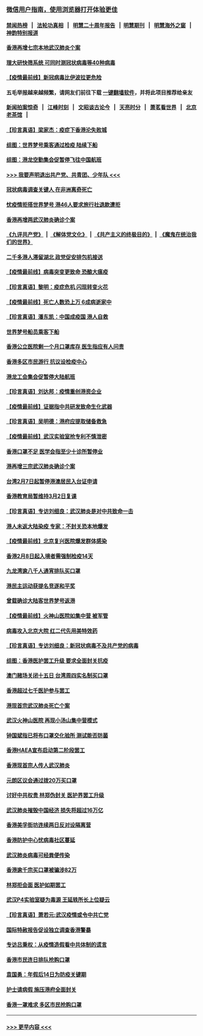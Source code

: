 ### [微信用户指南，使用浏览器打开体验更佳](https://github.com/gfw-breaker/banned-news1/blob/master/indexes/wechat-guide.md?t=0)
#### [禁闻热榜](热点新闻.md?t=0)  &nbsp;&nbsp;|&nbsp;&nbsp; [法轮功真相](https://github.com/gfw-breaker/truth/blob/master/README.md?t=0) &nbsp;&nbsp;|&nbsp;&nbsp; [明慧二十周年报告](https://github.com/gfw-breaker/mh-reports/blob/master/README.md?t=0) &nbsp;&nbsp;|&nbsp;&nbsp;[明慧期刊](https://github.com/gfw-breaker/mh-qikan) &nbsp;&nbsp;|&nbsp;&nbsp; [明慧海外之窗](https://github.com/gfw-breaker/mh-news/blob/master/README.md?t=0) &nbsp;&nbsp;|&nbsp;&nbsp; [神韵特别报道](https://github.com/gfw-breaker/mh-news/blob/master/shenyun.md?t=0)
#### [香港再增七宗本地武汉肺炎个案](../pages/nsc415/n11862405.md?t=02121933) 
#### [理大研快筛系统 可同时测冠状病毒等40种病毒](../pages/nsc415/n11862376.md?t=02121933) 
#### [【疫情最前线】新冠病毒比伊波拉更危险](../pages/nsc415/n11862199.md?t=02121933) 
#### 五毛举报越来越频繁，请网友们前往下载 [一键翻墙软件](https://github.com/gfw-breaker/ssr-accounts)，并将此项目推荐给亲友
#### [新闻拍案惊奇](https://github.com/gfw-breaker/banned-news1/blob/master/pages/link4.md) &nbsp;&nbsp;|&nbsp;&nbsp; [江峰时刻](https://github.com/gfw-breaker/banned-news1/blob/master/pages/link4.md) &nbsp;&nbsp;|&nbsp;&nbsp; [文昭谈古论今](https://github.com/gfw-breaker/banned-news1/blob/master/pages/link4.md) &nbsp;&nbsp;|&nbsp;&nbsp; [天亮时分](https://github.com/gfw-breaker/banned-news1/blob/master/pages/link4.md) &nbsp;&nbsp;|&nbsp;&nbsp; [萧茗看世界](https://github.com/gfw-breaker/banned-news1/blob/master/pages/link4.md) &nbsp;&nbsp;|&nbsp;&nbsp; [北京老茶馆](https://github.com/gfw-breaker/banned-news1/blob/master/pages/link4.md) &nbsp;&nbsp;|&nbsp;&nbsp; 
#### [【珍言真语】梁家杰：疫症下香港沦失败城](../pages/nsc415/n11861588.md?t=02121933) 
#### [组图：世界梦号乘客通过检疫 陆续下船](../pages/nsc415/n11858302.md?t=02121933) 
#### [组图：港龙空勤集会促暂停飞往中国航班](../pages/nsc415/n11858190.md?t=02121933) 
#### [>>> 我要声明退出共产党、共青团、少年队 <<<](https://github.com/begood0513/goodnews/blob/master/quit/letter.md) 
#### [冠状病毒调查关键人 在非洲离奇死亡](../pages/nsc415/n11859798.md?t=02121933) 
#### [忧疫情拒搭世界梦号 港46人要求旅行社退款遭拒](../pages/nsc415/n11859849.md?t=02121933) 
#### [香港再增两武汉肺炎确诊个案](../pages/nsc415/n11859833.md?t=02121933) 
#### [《九评共产党》](https://github.com/begood0513/9ping.md/blob/master/README.md) &nbsp;|&nbsp; [《解体党文化》](../../../../jtdwh.md/blob/master/README.md)  &nbsp;|&nbsp; [《共产主义的终极目的》](../../../../gczydzjmd.md/blob/master/README.md) &nbsp;|&nbsp; [《魔鬼在统治我们的世界》](../../../../mgztzwmdsj.md/blob/master/README.md) 
#### [二千多港人滞留湖北 政党促安排包机接送](../pages/nsc415/n11859831.md?t=02121933) 
#### [【疫情最前线】病毒突变更致命 恐酿大瘟疫](../pages/nsc415/n11859604.md?t=02121933) 
#### [【珍言真语】黎明：疫症危机 闪现转变火花](../pages/nsc415/n11859199.md?t=02121933) 
#### [【疫情最前线】死亡人数恐上万 6成病逝家中](../pages/nsc415/n11856687.md?t=02121933) 
#### [【珍言真语】潘东凯：中国成疫国 港人自救](../pages/nsc415/n11856962.md?t=02121933) 
#### [世界梦号船员乘客下船](../pages/nsc415/n11856883.md?t=02121933) 
#### [香港公立医院剩一个月口罩库存 医生指应有人问责](../pages/nsc415/n11856875.md?t=02121933) 
#### [香港多区市民游行 抗议设检疫中心](../pages/nsc415/n11856866.md?t=02121933) 
#### [港龙工会集会促暂停大陆航班](../pages/nsc415/n11856840.md?t=02121933) 
#### [【珍言真语】刘达邦：疫情重创港资企业](../pages/nsc415/n11854274.md?t=02121933) 
#### [【疫情最前线】证据指中共研发致命生化武器](../pages/nsc415/n11853087.md?t=02121933) 
#### [【珍言真语】吴明德：港府应提取储备救急](../pages/nsc415/n11852734.md?t=02121933) 
#### [【疫情最前线】武汉实验室抢专利不慎泄密](../pages/nsc415/n11850310.md?t=02121933) 
#### [香港口罩不足 医学会指至少十诊所暂停业](../pages/nsc415/n11850301.md?t=02121933) 
#### [港再增三宗武汉肺炎确诊个案](../pages/nsc415/n11850328.md?t=02121933) 
#### [台湾2月7日起暂停港澳居民入台证申请](../pages/nsc415/n11850304.md?t=02121933) 
#### [香港教育局暂维持3月2日复课](../pages/nsc415/n11850260.md?t=02121933) 
#### [【珍言真语】专访刘细良：武汉肺炎是对中共致命一击](../pages/nsc415/n11849934.md?t=02121933) 
#### [港人未返大陆染疫 专家：不封关恐本地爆发](../pages/nsc415/n11848021.md?t=02121933) 
#### [【疫情最前线】北京复兴医院爆发群体感染](../pages/nsc415/n11847626.md?t=02121933) 
#### [香港2月8日起入境者需强制检疫14天](../pages/nsc415/n11847658.md?t=02121933) 
#### [九龙湾逾八千人通宵排队买口罩](../pages/nsc415/n11847647.md?t=02121933) 
#### [港民主运动获提名竞逐和平奖](../pages/nsc415/n11847633.md?t=02121933) 
#### [曾载确诊大陆客世界梦号返港](../pages/nsc415/n11847608.md?t=02121933) 
#### [【疫情最前线】火神山医院如集中营 被军管](../pages/nsc415/n11847524.md?t=02121933) 
#### [病毒攻入北京大院 红二代先用美特效药](../pages/nsc415/n11847427.md?t=02121933) 
#### [【珍言真语】专访刘细良：新冠状病毒不及共产党的病毒](../pages/nsc415/n11847164.md?t=02121933) 
#### [组图：香港医护罢工升级 要求全面封关抗疫](../pages/nsc415/n11844107.md?t=02121933) 
#### [澳门赌场关闭十五日 台湾周四实名制买口罩](../pages/nsc415/n11845083.md?t=02121933) 
#### [香港超过七千医护参与罢工](../pages/nsc415/n11845051.md?t=02121933) 
#### [港现首宗武汉肺炎死亡个案](../pages/nsc415/n11844998.md?t=02121933) 
#### [武汉火神山医院 再现小汤山集中营模式](../pages/nsc415/n11844763.md?t=02121933) 
#### [钟国斌指已将布口罩交化验所 测试能否防菌](../pages/nsc415/n11842783.md?t=02121933) 
#### [香港HAEA宣布启动第二阶段罢工](../pages/nsc415/n11842723.md?t=02121933) 
#### [香港现首宗人传人武汉肺炎](../pages/nsc415/n11842766.md?t=02121933) 
#### [元朗区议会通过拨20万买口罩](../pages/nsc415/n11842754.md?t=02121933) 
#### [讨好中共权贵 林郑伪封关 医护界罢工升级](../pages/nsc415/n11842359.md?t=02121933) 
#### [武汉肺炎摧毁中国经济 损失将超过16万亿](../pages/nsc415/n11839723.md?t=02121933) 
#### [香港美孚街坊连续两日反对设隔离营](../pages/nsc415/n11839962.md?t=02121933) 
#### [香港防护中心忧病毒社区蔓延](../pages/nsc415/n11839933.md?t=02121933) 
#### [武汉肺炎病毒可经粪便传染](../pages/nsc415/n11839939.md?t=02121933) 
#### [香港逾千宗买口罩被骗涉82万](../pages/nsc415/n11839914.md?t=02121933) 
#### [林郑拒会面 医护如期罢工](../pages/nsc415/n11839892.md?t=02121933) 
#### [武汉P4实验室疑为毒源 王延轶所长上位疑云](../pages/nsc415/n11835543.md?t=02121933) 
#### [【珍言真语】萧若元:武汉疫情或令中共亡党](../pages/nsc415/n11829394.md?t=02121933) 
#### [国际特赦报告促设独立调查香港警暴](../pages/nsc415/n11833845.md?t=02121933) 
#### [专访吕秉权：从疫情造假看中共体制的谎言](../pages/nsc415/n11833813.md?t=02121933) 
#### [香港市民连日排队抢购口罩](../pages/nsc415/n11833794.md?t=02121933) 
#### [袁国勇：年假后14日为防疫关键期](../pages/nsc415/n11831088.md?t=02121933) 
#### [护士请病假 施压港府全面封关](../pages/nsc415/n11831030.md?t=02121933) 
#### [香港一罩难求 多区市民抢购口罩](../pages/nsc415/n11831002.md?t=02121933) 

----
#### [ >>> 更早内容 <<< ](../indexes/nsc415-earlier.md)

